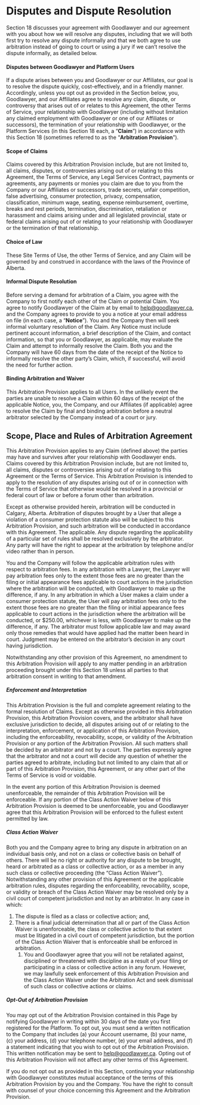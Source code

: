 # Disputes and Dispute Resolution

Section 18 discusses your agreement with Goodlawyer and our agreement with you about how we will resolve any disputes, including that we will both first try to resolve any dispute informally and that we both agree to use arbitration instead of going to court or using a jury if we can’t resolve the dispute informally, as detailed below.

#### Disputes between Goodlawyer and Platform Users

If a dispute arises between you and Goodlawyer or our Affiliates, our goal is to resolve the dispute quickly, cost-effectively, and in a friendly manner. Accordingly, unless you opt out as provided in the Section below, you, Goodlawyer, and our Affiliates agree to resolve any claim, dispute, or controversy that arises out of or relates to this Agreement, the other Terms of Service, your relationship with Goodlawyer (including without limitation any claimed employment with Goodlawyer or one of our Affiliates or successors), the termination of your relationship with Goodlawyer, or the Platform Services (in this Section 18 each, a “**Claim**”) in accordance with this Section 18 (sometimes referred to as the “**Arbitration Provision**”).

#### Scope of Claims

Claims covered by this Arbitration Provision include, but are not limited to, all claims, disputes, or controversies arising out of or relating to this Agreement, the Terms of Service, any Legal Services Contract, payments or agreements, any payments or monies you claim are due to you from the Company or our Affiliates or successors, trade secrets, unfair competition, false advertising, consumer protection, privacy, compensation, classification, minimum wage, seating, expense reimbursement, overtime, breaks and rest periods, termination, discrimination, retaliation or harassment and claims arising under and all legislated provincial, state or federal claims arising out of or relating to your relationship with Goodlawyer or the termination of that relationship.

#### Choice of Law

These Site Terms of Use, the other Terms of Service, and any Claim will be governed by and construed in accordance with the laws of the Province of Alberta.

#### Informal Dispute Resolution

Before serving a demand for arbitration of a Claim, you agree with the Company to first notify each other of the Claim or potential Claim. You agree to notify Goodlawyer of the Claim at by email to [help@goodlawyer.ca](help@goodlawyer.ca), and the Company agrees to provide to you a notice at your email address on file (in each case, a “**Notice**”). You and the Company then will seek informal voluntary resolution of the Claim. Any Notice must include pertinent account information, a brief description of the Claim, and contact information, so that you or Goodlawyer, as applicable, may evaluate the Claim and attempt to informally resolve the Claim. Both you and the Company will have 60 days from the date of the receipt of the Notice to informally resolve the other party’s Claim, which, if successful, will avoid the need for further action.

#### Binding Arbitration and Waiver

This Arbitration Provision applies to all Users. In the unlikely event the parties are unable to resolve a Claim within 60 days of the receipt of the applicable Notice, you, the Company, and our Affiliates (if applicable) agree to resolve the Claim by final and binding arbitration before a neutral arbitrator selected by the Company instead of a court or jury.

## Scope, Place and Rules of Arbitration Agreement

This Arbitration Provision applies to any Claim (defined above) the parties may have and survives after your relationship with Goodlawyer ends. Claims covered by this Arbitration Provision include, but are not limited to, all claims, disputes or controversies arising out of or relating to this Agreement or the Terms of Service. This Arbitration Provision is intended to apply to the resolution of any disputes arising out of or in connection with the Terms of Service that otherwise would be resolved in a provincial or federal court of law or before a forum other than arbitration.

Except as otherwise provided herein, arbitration will be conducted in Calgary, Alberta. Arbitration of disputes brought by a User that allege a violation of a consumer protection statute also will be subject to this Arbitration Provision, and such arbitration will be conducted in accordance with this Agreement. The applicable. Any dispute regarding the applicability of a particular set of rules shall be resolved exclusively by the arbitrator. Any party will have the right to appear at the arbitration by telephone and/or video rather than in person.

You and the Company will follow the applicable arbitration rules with respect to arbitration fees. In any arbitration with a Lawyer, the Lawyer will pay arbitration fees only to the extent those fees are no greater than the filing or initial appearance fees applicable to court actions in the jurisdiction where the arbitration will be conducted, with Goodlawyer to make up the difference, if any. In any arbitration in which a User makes a claim under a consumer protection statute, the User will pay arbitration fees only to the extent those fees are no greater than the filing or initial appearance fees applicable to court actions in the jurisdiction where the arbitration will be conducted, or $250.00, whichever is less, with Goodlawyer to make up the difference, if any. The arbitrator must follow applicable law and may award only those remedies that would have applied had the matter been heard in court. Judgment may be entered on the arbitrator’s decision in any court having jurisdiction.

Notwithstanding any other provision of this Agreement, no amendment to this Arbitration Provision will apply to any matter pending in an arbitration proceeding brought under this Section 18 unless all parties to that arbitration consent in writing to that amendment.

##### Enforcement and Interpretation

This Arbitration Provision is the full and complete agreement relating to the formal resolution of Claims. Except as otherwise provided in this Arbitration Provision, this Arbitration Provision covers, and the arbitrator shall have exclusive jurisdiction to decide, all disputes arising out of or relating to the interpretation, enforcement, or application of this Arbitration Provision, including the enforceability, revocability, scope, or validity of the Arbitration Provision or any portion of the Arbitration Provision. All such matters shall be decided by an arbitrator and not by a court. The parties expressly agree that the arbitrator and not a court will decide any question of whether the parties agreed to arbitrate, including but not limited to any claim that all or part of this Arbitration Provision, this Agreement, or any other part of the Terms of Service is void or voidable.

In the event any portion of this Arbitration Provision is deemed unenforceable, the remainder of this Arbitration Provision will be enforceable. If any portion of the Class Action Waiver below of this Arbitration Provision is deemed to be unenforceable, you and Goodlawyer agree that this Arbitration Provision will be enforced to the fullest extent permitted by law.

##### Class Action Waiver

Both you and the Company agree to bring any dispute in arbitration on an individual basis only, and not on a class or collective basis on behalf of others. There will be no right or authority for any dispute to be brought, heard or arbitrated as a class or collective action, or as a member in any such class or collective proceeding (the “Class Action Waiver”). Notwithstanding any other provision of this Agreement or the applicable arbitration rules, disputes regarding the enforceability, revocability, scope, or validity or breach of the Class Action Waiver may be resolved only by a civil court of competent jurisdiction and not by an arbitrator. In any case in which:

1. The dispute is filed as a class or collective action; and,
2. There is a final judicial determination that all or part of the Class Action Waiver is unenforceable, the class or collective action to that extent must be litigated in a civil court of competent jurisdiction, but the portion of the Class Action Waiver that is enforceable shall be enforced in arbitration. 
   1. You and Goodlawyer agree that you will not be retaliated against, disciplined or threatened with discipline as a result of your filing or participating in a class or collective action in any forum. However, we may lawfully seek enforcement of this Arbitration Provision and the Class Action Waiver under the Arbitration Act and seek dismissal of such class or collective actions or claims.

##### Opt-Out of Arbitration Provision

You may opt out of the Arbitration Provision contained in this Page by notifying Goodlawyer in writing within 30 days of the date you first registered for the Platform. To opt out, you must send a written notification to the Company that includes (a) your Account username, (b) your name, (c) your address, (d) your telephone number, (e) your email address, and (f) a statement indicating that you wish to opt out of the Arbitration Provision. This written notification may be sent to [help@goodlawyer.ca](help@goodlawyer.ca). Opting out of this Arbitration Provision will not affect any other terms of this Agreement.

If you do not opt out as provided in this Section, continuing your relationship with Goodlawyer constitutes mutual acceptance of the terms of this Arbitration Provision by you and the Company. You have the right to consult with counsel of your choice concerning this Agreement and the Arbitration Provision.
